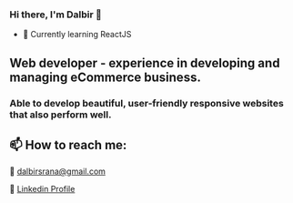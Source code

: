 ### Hi there, I'm Dalbir 👋

- 🌱 Currently learning ReactJS

## Web developer - experience in developing and managing eCommerce business.
### Able to develop beautiful, user-friendly responsive websites that also perform well. 

## 📫 How to reach me:

:e-mail: dalbirsrana@gmail.com

:link: [Linkedin Profile](https://www.linkedin.com/in/dalbir-singh-01815328/)
 

<!--
**dalbirsrana/dalbirsrana** is a ✨ _special_ ✨ repository because its `README.md` (this file) appears on your GitHub profile.
- 🔭 I’m currently working on ...
- 🌱 I’m currently learning ...
- 👯 I’m looking to collaborate on ...
- 🤔 I’m looking for help with ...
- 💬 Ask me about ...
- 📫 How to reach me: ...
- 😄 Pronouns: ...
- ⚡ Fun fact: ...
-->
